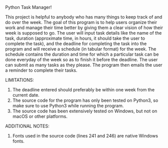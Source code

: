Python Task Manager!

This project is helpful to anybody who has many things to keep track of and do over the week. The goal of this program is to help users organize their work and manage their time better by giving them a clear vision of how their week is supposed to go. The user will input task details like the name of the task, duration (approximate time, in hours, it should take the user to complete the task), and the deadline for completing the task into the program and will receive a schedule (in tabular format) for the week. The schedule contains the duration and time for which a particular task can be done everyday of the week so as to finish it before the deadline. The user can submit as many tasks as they please. The program then emails the user a reminder to complete their tasks. 

LIMITATIONS: 
1) The deadline entered should preferably be within one week from the current date.
2) The source code for the program has only been tested on Python3, so make sure to use Python3 while running the program.
3) The source code has been extensively tested on Windows, but not on macOS or other platforms.

ADDITIONAL NOTES:
1) Fonts used in the source code (lines 241 and 246) are native Windows fonts.
